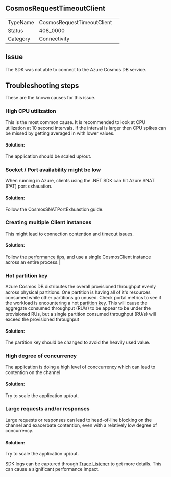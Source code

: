 ## CosmosRequestTimeoutClient

|   |   |   |
|---|---|---|
|TypeName|CosmosRequestTimeoutClient|
|Status|408_0000|
|Category|Connectivity|


## Issue

The SDK was not able to connect to the Azure Cosmos DB service.

## Troubleshooting steps
These are the known causes for this issue.

### High CPU utilization
This is the most common cause. It is recommended to look at CPU utilization at 10 second intervals. If the interval is larger then CPU spikes can be missed by getting averaged in with lower values.

#### Solution:
The application should be scaled up/out.

### Socket / Port availability might be low
When running in Azure, clients using the .NET SDK can hit Azure SNAT (PAT) port exhaustion.

#### Solution:
Follow the CosmosSNATPortExhuastion guide.

### Creating multiple Client instances
This might lead to connection contention and timeout issues.

#### Solution:
Follow the [performance tips](https://docs.microsoft.com/azure/cosmos-db/performance-tips), and use a single CosmosClient instance across an entire process.|

### Hot partition key
Azure Cosmos DB distributes the overall provisioned throughput evenly across physical partitions. One partition is having all of it's resources consumed while other partitions go unused. Check portal metrics to see if the workload is encountering a hot [partition key](https://docs.microsoft.com/azure/cosmos-db/partition-data). This will cause the aggregate consumed throughput (RU/s) to be appear to be under the provisioned RUs, but a single partition consumed throughput (RU/s) will exceed the provisioned throughput

#### Solution:
The partition key should be changed to avoid the heavily used value.

### High degree of concurrency
The application is doing a high level of conccurrency which can lead to contention on the channel

#### Solution:
Try to scale the application up/out.

### Large requests and/or responses
Large requests or responses can lead to head-of-line blocking on the channel and exacerbate contention, even with a relatively low degree of concurrency.

#### Solution:
Try to scale the application up/out.

SDK logs can be captured through [Trace Listener](https://github.com/Azure/azure-cosmosdb-dotnet/blob/master/docs/documentdb-sdk_capture_etl.md) to get more details. This can cause a significant performance impact.
